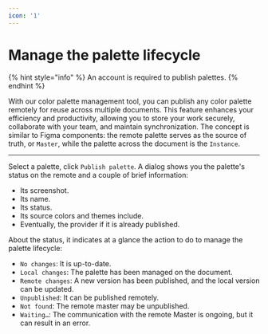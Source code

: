 ```yaml
---
icon: '1'
---
```


# Manage the palette lifecycle

{% hint style="info" %}
An account is required to publish palettes.
{% endhint %}

With our color palette management tool, you can publish any color palette remotely for reuse across multiple documents. This feature enhances your efficiency and productivity, allowing you to store your work securely, collaborate with your team, and maintain synchronization. The concept is similar to Figma components: the remote palette serves as the source of truth, or `Master`, while the palette across the document is the `Instance`.

***

Select a palette, click `Publish palette`. A dialog shows you the palette's status on the remote and a couple of brief information:

* Its screenshot.
* Its name.
* Its status.
* Its source colors and themes include.
* Eventually, the provider if it is already published.

About the status, it indicates at a glance the action to do to manage the palette lifecycle:

* `No changes`: It is up-to-date.
* `Local changes`: The palette has been managed on the document.
* `Remote changes`: A new version has been published, and the local version can be updated.
* `Unpublished`: It can be published remotely.
* `Not found`: The remote master may be unpublished.
* `Waiting…`: The communication with the remote Master is ongoing, but it can result in an error.
